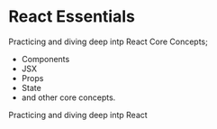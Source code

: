 # React Essentials 

Practicing and diving deep intp React Core Concepts; 
- Components
- JSX
- Props
- State
- and other core concepts.

Practicing and diving deep intp React 


